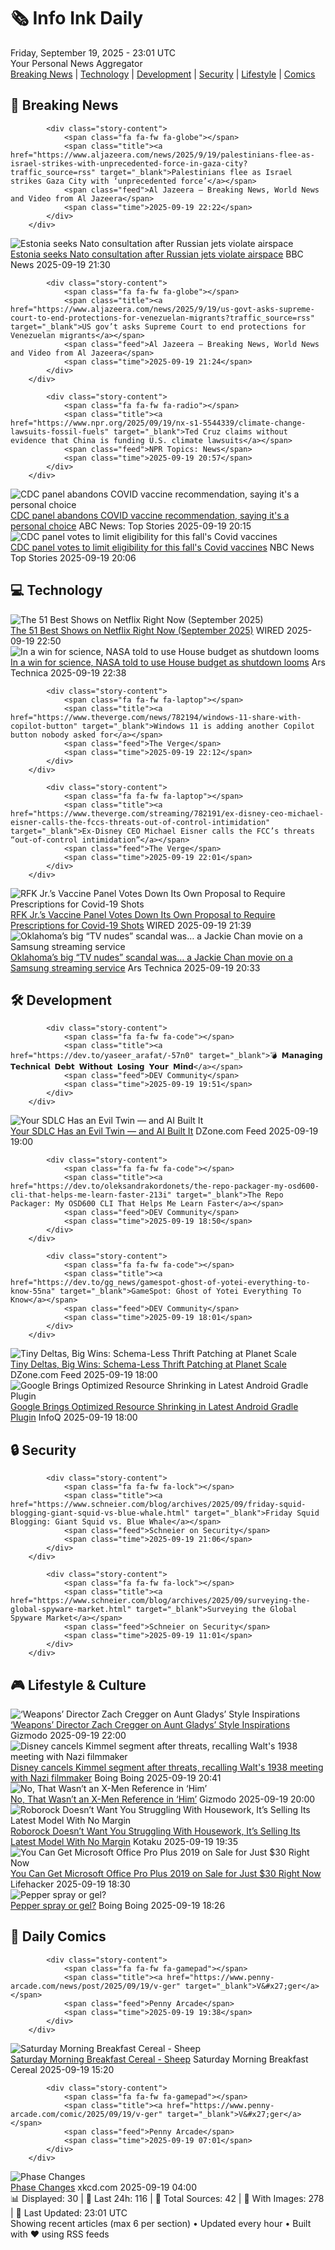 <!-- Processing 54 RSS feeds at 2025-09-19 23:01:34 UTC -->
<!-- Processing: XKCD -->
<!-- Processing: Saturday Morning Breakfast Cereal -->
<!-- Processing: Poorly Drawn Lines -->
<!-- Processing: Garfield -->
<!-- Processing: Questionable Content -->
<!-- Processing: CNN Top Stories -->
<!-- Processing: BBC Breaking News -->
<!-- Processing: Al Jazeera Breaking News -->
<!-- Processing: CBC News -->
<!-- Error processing https://rss.cbc.ca/lineup/topstories.xml: The read operation timed out -->
<!-- Processing: Reuters World News -->
<!-- Processing: Associated Press Breaking -->
<!-- Processing: NBC News Breaking -->
<!-- Processing: The Verge -->
<!-- Processing: Ars Technica -->
<!-- Processing: WIRED -->
<!-- Processing: StackOverflow Blog -->
<!-- Processing: Phoronix Linux News -->
<!-- Processing: OMG! Ubuntu -->
<!-- Processing: Linux.com -->
<!-- Processing: Ubuntu Blog -->
<!-- Processing: GitLab Blog -->
<!-- Processing: Coding Horror -->
<!-- Processing: Boing Boing -->
<!-- Processing: Krebs on Security -->
<!-- Generated 5 new posts out of 24 feeds processed -->
<div class="newspaper-header">
    <h1 class="newspaper-title">🗞️ Info Ink Daily</h1>
    <div class="newspaper-date">Friday, September 19, 2025 - 23:01 UTC</div>
    <div class="newspaper-subtitle">Your Personal News Aggregator</div>
</div>

<div class="newspaper-nav">
    <a href="#breaking">Breaking News</a> |
    <a href="#tech">Technology</a> |
    <a href="#dev">Development</a> |
    <a href="#security">Security</a> |
    <a href="#lifestyle">Lifestyle</a> |
    <a href="#webcomics">Comics</a>
</div>

<div class="news-section breaking-news" id="breaking">
<h2 class="section-header">🚨 Breaking News</h2>
<div class="stories-container">
<div class="story">
            
            <div class="story-content">
                <span class="fa fa-fw fa-globe"></span>
                <span class="title"><a href="https://www.aljazeera.com/news/2025/9/19/palestinians-flee-as-israel-strikes-with-unprecedented-force-in-gaza-city?traffic_source=rss" target="_blank">Palestinians flee as Israel strikes Gaza City with ‘unprecedented force’</a></span>
                <span class="feed">Al Jazeera – Breaking News, World News and Video from Al Jazeera</span>
                <span class="time">2025-09-19 22:22</span>
            </div>
        </div>
<div class="story">
            <img src="https://ichef.bbci.co.uk/ace/standard/240/cpsprodpb/30a1/live/a6bd5c70-959c-11f0-bbd3-97206a9cd9e0.jpg" alt="Estonia seeks Nato consultation after Russian jets violate airspace" class="story-image" loading="lazy" onerror="this.style.display='none'">
            <div class="story-content">
                <span class="fa fa-fw fa-earth-americas"></span>
                <span class="title"><a href="https://www.bbc.com/news/articles/czrp6p5mj3zo?at_medium=RSS&at_campaign=rss" target="_blank">Estonia seeks Nato consultation after Russian jets violate airspace</a></span>
                <span class="feed">BBC News</span>
                <span class="time">2025-09-19 21:30</span>
            </div>
        </div>
<div class="story">
            
            <div class="story-content">
                <span class="fa fa-fw fa-globe"></span>
                <span class="title"><a href="https://www.aljazeera.com/news/2025/9/19/us-govt-asks-supreme-court-to-end-protections-for-venezuelan-migrants?traffic_source=rss" target="_blank">US gov’t asks Supreme Court to end protections for Venezuelan migrants</a></span>
                <span class="feed">Al Jazeera – Breaking News, World News and Video from Al Jazeera</span>
                <span class="time">2025-09-19 21:24</span>
            </div>
        </div>
<div class="story">
            
            <div class="story-content">
                <span class="fa fa-fw fa-radio"></span>
                <span class="title"><a href="https://www.npr.org/2025/09/19/nx-s1-5544339/climate-change-lawsuits-fossil-fuels" target="_blank">Ted Cruz claims without evidence that China is funding U.S. climate lawsuits</a></span>
                <span class="feed">NPR Topics: News</span>
                <span class="time">2025-09-19 20:57</span>
            </div>
        </div>
<div class="story">
            <img src="https://s.abcnews.com/images/Health/cdc-meeting-gty-jef-250919_1758288372572_hpMain_4x3t_384.jpg" alt="CDC panel abandons COVID vaccine recommendation, saying it&#x27;s a personal choice" class="story-image" loading="lazy" onerror="this.style.display='none'">
            <div class="story-content">
                <span class="fa fa-fw fa-tv"></span>
                <span class="title"><a href="https://abcnews.go.com/Health/cdc-hepatitis-bvaccine-vote-delayed-parents/story?id=125731004" target="_blank">CDC panel abandons COVID vaccine recommendation, saying it&#x27;s a personal choice</a></span>
                <span class="feed">ABC News: Top Stories</span>
                <span class="time">2025-09-19 20:15</span>
            </div>
        </div>
<div class="story">
            <img src="https://media-cldnry.s-nbcnews.com/image/upload/t_fit_1500w/rockcms/2025-09/250919-covid-vaccine-ew-102-95cf7f.jpg" alt="CDC panel votes to limit eligibility for this fall&#x27;s Covid vaccines" class="story-image" loading="lazy" onerror="this.style.display='none'">
            <div class="story-content">
                <span class="fa fa-fw fa-broadcast-tower"></span>
                <span class="title"><a href="https://www.nbcnews.com/health/health-news/covid-vaccine-eligibility-limit-over-65-health-conditions-cdc-rcna232374" target="_blank">CDC panel votes to limit eligibility for this fall&#x27;s Covid vaccines</a></span>
                <span class="feed">NBC News Top Stories</span>
                <span class="time">2025-09-19 20:06</span>
            </div>
        </div>
</div>
</div>
<div class="news-section tech-news" id="tech">
<h2 class="section-header">💻 Technology</h2>
<div class="stories-container">
<div class="story">
            <img src="https://media.wired.com/photos/689e685bba007d0d81f82fea/master/pass/Netflix-Show-Guide-Culture-WEDNESDAY_202_Unit_04383RC2.jpg" alt="The 51 Best Shows on Netflix Right Now (September 2025)" class="story-image" loading="lazy" onerror="this.style.display='none'">
            <div class="story-content">
                <span class="fa fa-fw fa-bolt"></span>
                <span class="title"><a href="https://www.wired.com/story/netflix-best-shows-this-week/" target="_blank">The 51 Best Shows on Netflix Right Now (September 2025)</a></span>
                <span class="feed">WIRED</span>
                <span class="time">2025-09-19 22:50</span>
            </div>
        </div>
<div class="story">
            <img src="https://cdn.arstechnica.net/wp-content/uploads/2023/12/GettyImages-1133641758-1-500x500.jpg" alt="In a win for science, NASA told to use House budget as shutdown looms" class="story-image" loading="lazy" onerror="this.style.display='none'">
            <div class="story-content">
                <span class="fa fa-fw fa-cog"></span>
                <span class="title"><a href="https://arstechnica.com/space/2025/09/amid-budget-uncertainty-nasa-gets-some-good-news-use-house-funding-levels/" target="_blank">In a win for science, NASA told to use House budget as shutdown looms</a></span>
                <span class="feed">Ars Technica</span>
                <span class="time">2025-09-19 22:38</span>
            </div>
        </div>
<div class="story">
            
            <div class="story-content">
                <span class="fa fa-fw fa-laptop"></span>
                <span class="title"><a href="https://www.theverge.com/news/782194/windows-11-share-with-copilot-button" target="_blank">Windows 11 is adding another Copilot button nobody asked for</a></span>
                <span class="feed">The Verge</span>
                <span class="time">2025-09-19 22:12</span>
            </div>
        </div>
<div class="story">
            
            <div class="story-content">
                <span class="fa fa-fw fa-laptop"></span>
                <span class="title"><a href="https://www.theverge.com/streaming/782191/ex-disney-ceo-michael-eisner-calls-the-fccs-threats-out-of-control-intimidation" target="_blank">Ex-Disney CEO Michael Eisner calls the FCC’s threats “out-of-control intimidation”</a></span>
                <span class="feed">The Verge</span>
                <span class="time">2025-09-19 22:01</span>
            </div>
        </div>
<div class="story">
            <img src="https://media.wired.com/photos/68ca927739bdb01e906d623c/master/pass/GettyImages-2233024834.jpg" alt="RFK Jr.’s Vaccine Panel Votes Down Its Own Proposal to Require Prescriptions for Covid-19 Shots" class="story-image" loading="lazy" onerror="this.style.display='none'">
            <div class="story-content">
                <span class="fa fa-fw fa-bolt"></span>
                <span class="title"><a href="https://www.wired.com/story/rfk-jrs-vaccine-panel-votes-down-its-own-proposal-to-require-prescriptions-for-covid-19-shots/" target="_blank">RFK Jr.’s Vaccine Panel Votes Down Its Own Proposal to Require Prescriptions for Covid-19 Shots</a></span>
                <span class="feed">WIRED</span>
                <span class="time">2025-09-19 21:39</span>
            </div>
        </div>
<div class="story">
            <img src="https://cdn.arstechnica.net/wp-content/uploads/2025/09/protector-500x500-1758312254.jpg" alt="Oklahoma’s big “TV nudes” scandal was… a Jackie Chan movie on a Samsung streaming service" class="story-image" loading="lazy" onerror="this.style.display='none'">
            <div class="story-content">
                <span class="fa fa-fw fa-cog"></span>
                <span class="title"><a href="https://arstechnica.com/culture/2025/09/oklahomas-big-tv-nudes-scandal-was-a-jackie-chan-movie-on-a-samsung-streaming-service/" target="_blank">Oklahoma’s big “TV nudes” scandal was… a Jackie Chan movie on a Samsung streaming service</a></span>
                <span class="feed">Ars Technica</span>
                <span class="time">2025-09-19 20:33</span>
            </div>
        </div>
</div>
</div>
<div class="news-section dev-news" id="dev">
<h2 class="section-header">🛠️ Development</h2>
<div class="stories-container">
<div class="story">
            
            <div class="story-content">
                <span class="fa fa-fw fa-code"></span>
                <span class="title"><a href="https://dev.to/yaseer_arafat/-57n0" target="_blank">💣 𝗠𝗮𝗻𝗮𝗴𝗶𝗻𝗴 𝗧𝗲𝗰𝗵𝗻𝗶𝗰𝗮𝗹 𝗗𝗲𝗯𝘁 𝗪𝗶𝘁𝗵𝗼𝘂𝘁 𝗟𝗼𝘀𝗶𝗻𝗴 𝗬𝗼𝘂𝗿 𝗠𝗶𝗻𝗱</a></span>
                <span class="feed">DEV Community</span>
                <span class="time">2025-09-19 19:51</span>
            </div>
        </div>
<div class="story">
            <img src="https://dz2cdn1.dzone.com/thumbnail?fid=18632294&w=600" alt="Your SDLC Has an Evil Twin — and AI Built It" class="story-image" loading="lazy" onerror="this.style.display='none'">
            <div class="story-content">
                <span class="fa fa-fw fa-newspaper"></span>
                <span class="title"><a href="https://dzone.com/articles/evil-twin-sdlc-ai" target="_blank">Your SDLC Has an Evil Twin — and AI Built It</a></span>
                <span class="feed">DZone.com Feed</span>
                <span class="time">2025-09-19 19:00</span>
            </div>
        </div>
<div class="story">
            
            <div class="story-content">
                <span class="fa fa-fw fa-code"></span>
                <span class="title"><a href="https://dev.to/oleksandrakordonets/the-repo-packager-my-osd600-cli-that-helps-me-learn-faster-213i" target="_blank">The Repo Packager: My OSD600 CLI That Helps Me Learn Faster</a></span>
                <span class="feed">DEV Community</span>
                <span class="time">2025-09-19 18:50</span>
            </div>
        </div>
<div class="story">
            
            <div class="story-content">
                <span class="fa fa-fw fa-code"></span>
                <span class="title"><a href="https://dev.to/gg_news/gamespot-ghost-of-yotei-everything-to-know-55na" target="_blank">GameSpot: Ghost of Yotei Everything To Know</a></span>
                <span class="feed">DEV Community</span>
                <span class="time">2025-09-19 18:01</span>
            </div>
        </div>
<div class="story">
            <img src="https://dz2cdn1.dzone.com/thumbnail?fid=18630577&w=600" alt="Tiny Deltas, Big Wins: Schema-Less Thrift Patching at Planet Scale" class="story-image" loading="lazy" onerror="this.style.display='none'">
            <div class="story-content">
                <span class="fa fa-fw fa-newspaper"></span>
                <span class="title"><a href="https://dzone.com/articles/schema-less-thrift-patching" target="_blank">Tiny Deltas, Big Wins: Schema-Less Thrift Patching at Planet Scale</a></span>
                <span class="feed">DZone.com Feed</span>
                <span class="time">2025-09-19 18:00</span>
            </div>
        </div>
<div class="story">
            <img src="https://res.infoq.com/news/2025/09/android-optimized-R8/en/headerimage/android-shrinking-1758304352229.jpeg" alt="Google Brings Optimized Resource Shrinking in Latest Android Gradle Plugin" class="story-image" loading="lazy" onerror="this.style.display='none'">
            <div class="story-content">
                <span class="fa fa-fw fa-info-circle"></span>
                <span class="title"><a href="https://www.infoq.com/news/2025/09/android-optimized-R8/?utm_campaign=infoq_content&utm_source=infoq&utm_medium=feed&utm_term=global" target="_blank">Google Brings Optimized Resource Shrinking in Latest Android Gradle Plugin</a></span>
                <span class="feed">InfoQ</span>
                <span class="time">2025-09-19 18:00</span>
            </div>
        </div>
</div>
</div>
<div class="news-section security-news" id="security">
<h2 class="section-header">🔒 Security</h2>
<div class="stories-container">
<div class="story">
            
            <div class="story-content">
                <span class="fa fa-fw fa-lock"></span>
                <span class="title"><a href="https://www.schneier.com/blog/archives/2025/09/friday-squid-blogging-giant-squid-vs-blue-whale.html" target="_blank">Friday Squid Blogging: Giant Squid vs. Blue Whale</a></span>
                <span class="feed">Schneier on Security</span>
                <span class="time">2025-09-19 21:06</span>
            </div>
        </div>
<div class="story">
            
            <div class="story-content">
                <span class="fa fa-fw fa-lock"></span>
                <span class="title"><a href="https://www.schneier.com/blog/archives/2025/09/surveying-the-global-spyware-market.html" target="_blank">Surveying the Global Spyware Market</a></span>
                <span class="feed">Schneier on Security</span>
                <span class="time">2025-09-19 11:01</span>
            </div>
        </div>
</div>
</div>
<div class="news-section lifestyle-news" id="lifestyle">
<h2 class="section-header">🎮 Lifestyle & Culture</h2>
<div class="stories-container">
<div class="story">
            <img src="https://gizmodo.com/app/uploads/2025/09/Gladys.jpg" alt="‘Weapons’ Director Zach Cregger on Aunt Gladys’ Style Inspirations" class="story-image" loading="lazy" onerror="this.style.display='none'">
            <div class="story-content">
                <span class="fa fa-fw fa-computer"></span>
                <span class="title"><a href="https://gizmodo.com/gladys-weapons-inspiration-twin-peaks-2000661591" target="_blank">‘Weapons’ Director Zach Cregger on Aunt Gladys’ Style Inspirations</a></span>
                <span class="feed">Gizmodo</span>
                <span class="time">2025-09-19 22:00</span>
            </div>
        </div>
<div class="story">
            <img src="https://i0.wp.com/boingboing.net/wp-content/uploads/2025/09/derfuhrersface.jpg?fit=1200%2C675&amp;quality=60&amp;ssl=1" alt="Disney cancels Kimmel segment after threats, recalling Walt&#x27;s 1938 meeting with Nazi filmmaker" class="story-image" loading="lazy" onerror="this.style.display='none'">
            <div class="story-content">
                <span class="fa fa-fw fa-arrow-right"></span>
                <span class="title"><a href="https://boingboing.net/2025/09/19/disney-cancels-kimmel-segment-after-threats-recalling-walts-1938-meeting-with-nazi-filmmaker.html" target="_blank">Disney cancels Kimmel segment after threats, recalling Walt&#x27;s 1938 meeting with Nazi filmmaker</a></span>
                <span class="feed">Boing Boing</span>
                <span class="time">2025-09-19 20:41</span>
            </div>
        </div>
<div class="story">
            <img src="https://gizmodo.com/app/uploads/2025/09/Him-Movie-Interview.jpg" alt="No, That Wasn’t an X-Men Reference in ‘Him’" class="story-image" loading="lazy" onerror="this.style.display='none'">
            <div class="story-content">
                <span class="fa fa-fw fa-computer"></span>
                <span class="title"><a href="https://gizmodo.com/him-director-interview-justin-tipping-football-xmen-2000660737" target="_blank">No, That Wasn’t an X-Men Reference in ‘Him’</a></span>
                <span class="feed">Gizmodo</span>
                <span class="time">2025-09-19 20:00</span>
            </div>
        </div>
<div class="story">
            <img src="https://kotaku.com/app/uploads/2025/09/roborock-s5v.jpg" alt="Roborock Doesn’t Want You Struggling With Housework, It’s Selling Its Latest Model With No Margin" class="story-image" loading="lazy" onerror="this.style.display='none'">
            <div class="story-content">
                <span class="fa fa-fw fa-gamepad"></span>
                <span class="title"><a href="https://kotaku.com/roborock-doesnt-want-you-fighting-housework-anymore-its-selling-its-latest-model-with-no-margin-2000627205" target="_blank">Roborock Doesn’t Want You Struggling With Housework, It’s Selling Its Latest Model With No Margin</a></span>
                <span class="feed">Kotaku</span>
                <span class="time">2025-09-19 19:35</span>
            </div>
        </div>
<div class="story">
            <img src="https://lifehacker.com/imagery/articles/01JRSK1DPQGGZQGAERGA9GFQNF/hero-image.png" alt="You Can Get Microsoft Office Pro Plus 2019 on Sale for Just $30 Right Now" class="story-image" loading="lazy" onerror="this.style.display='none'">
            <div class="story-content">
                <span class="fa fa-fw fa-life-ring"></span>
                <span class="title"><a href="https://lifehacker.com/tech/office-professional-plus-stacksocial-sale?utm_medium=RSS" target="_blank">You Can Get Microsoft Office Pro Plus 2019 on Sale for Just $30 Right Now</a></span>
                <span class="feed">Lifehacker</span>
                <span class="time">2025-09-19 18:30</span>
            </div>
        </div>
<div class="story">
            <img src="https://i0.wp.com/boingboing.net/wp-content/uploads/2025/09/81AfqpToiEL._AC_SL1500_.jpg?fit=1500%2C1151&amp;quality=60&amp;ssl=1" alt="Pepper spray or gel?" class="story-image" loading="lazy" onerror="this.style.display='none'">
            <div class="story-content">
                <span class="fa fa-fw fa-arrow-right"></span>
                <span class="title"><a href="https://boingboing.net/2025/09/19/pepper-spray-or-gel.html" target="_blank">Pepper spray or gel?</a></span>
                <span class="feed">Boing Boing</span>
                <span class="time">2025-09-19 18:26</span>
            </div>
        </div>
</div>
</div>
<div class="news-section webcomics-section" id="webcomics">
<h2 class="section-header">🎨 Daily Comics</h2>
<div class="stories-container">
<div class="story">
            
            <div class="story-content">
                <span class="fa fa-fw fa-gamepad"></span>
                <span class="title"><a href="https://www.penny-arcade.com/news/post/2025/09/19/v-ger" target="_blank">V&#x27;ger</a></span>
                <span class="feed">Penny Arcade</span>
                <span class="time">2025-09-19 19:38</span>
            </div>
        </div>
<div class="story">
            <img src="https://www.smbc-comics.com/comics/1758139904-20250919.png" alt="Saturday Morning Breakfast Cereal - Sheep" class="story-image" loading="lazy" onerror="this.style.display='none'">
            <div class="story-content">
                <span class="fa fa-fw fa-smile"></span>
                <span class="title"><a href="https://www.smbc-comics.com/comic/sheep-2" target="_blank">Saturday Morning Breakfast Cereal - Sheep</a></span>
                <span class="feed">Saturday Morning Breakfast Cereal</span>
                <span class="time">2025-09-19 15:20</span>
            </div>
        </div>
<div class="story">
            
            <div class="story-content">
                <span class="fa fa-fw fa-gamepad"></span>
                <span class="title"><a href="https://www.penny-arcade.com/comic/2025/09/19/v-ger" target="_blank">V&#x27;ger</a></span>
                <span class="feed">Penny Arcade</span>
                <span class="time">2025-09-19 07:01</span>
            </div>
        </div>
<div class="story">
            <img src="https://imgs.xkcd.com/comics/phase_changes.png" alt="Phase Changes" class="story-image" loading="lazy" onerror="this.style.display='none'">
            <div class="story-content">
                <span class="fa fa-fw fa-laugh"></span>
                <span class="title"><a href="https://xkcd.com/3144/" target="_blank">Phase Changes</a></span>
                <span class="feed">xkcd.com</span>
                <span class="time">2025-09-19 04:00</span>
            </div>
        </div>
</div>
</div>

<div class="newspaper-footer">
    <div class="stats">
        📊 Displayed: 30 | 📅 Last 24h: 116 | 📡 Total Sources: 42 | 📸 With Images: 278 |
        🔄 Last Updated: 23:01 UTC
    </div>
    <div class="footer-note">
        Showing recent articles (max 6 per section) • Updated every hour • Built with ❤️ using RSS feeds
    </div>
</div>
